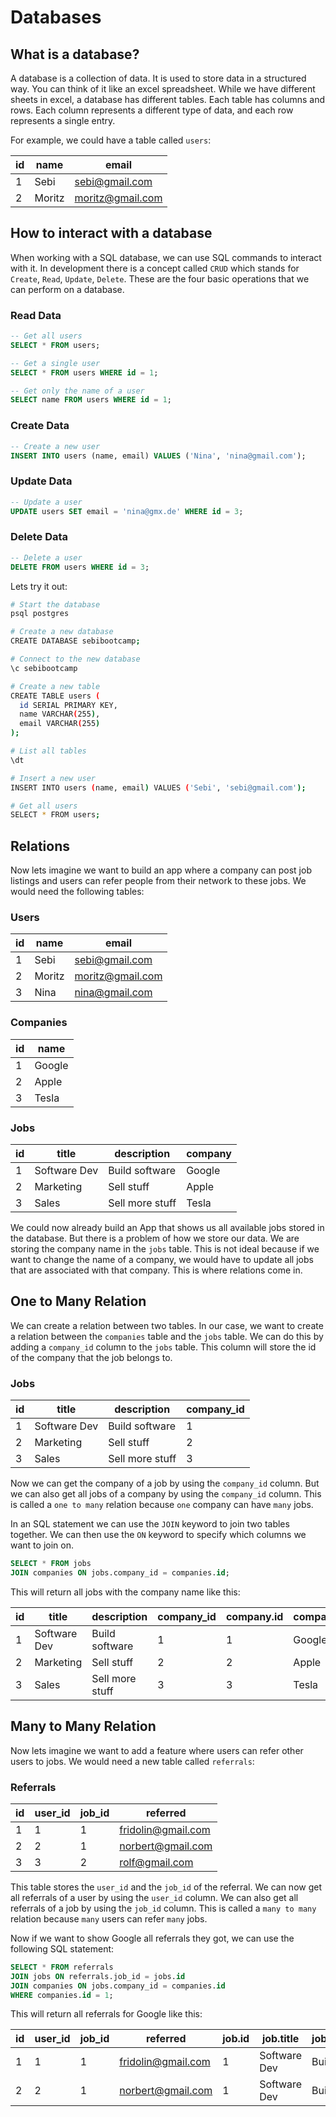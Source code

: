 # Databases

## What is a database?

A database is a collection of data. It is used to store data in a structured way. You can think of it like an excel spreadsheet. While we have different sheets in excel, a database has different tables. Each table has columns and rows. Each column represents a different type of data, and each row represents a single entry.

For example, we could have a table called `users`:

| id  | name   | email            |
| --- | ------ | ---------------- |
| 1   | Sebi   | sebi@gmail.com   |
| 2   | Moritz | moritz@gmail.com |

## How to interact with a database

When working with a SQL database, we can use SQL commands to interact with it. In development there is a concept called `CRUD` which stands for `Create`, `Read`, `Update`, `Delete`. These are the four basic operations that we can perform on a database.

### Read Data

```sql
-- Get all users
SELECT * FROM users;

-- Get a single user
SELECT * FROM users WHERE id = 1;

-- Get only the name of a user
SELECT name FROM users WHERE id = 1;
```

### Create Data

```sql
-- Create a new user
INSERT INTO users (name, email) VALUES ('Nina', 'nina@gmail.com');
```

### Update Data

```sql
-- Update a user
UPDATE users SET email = 'nina@gmx.de' WHERE id = 3;
```

### Delete Data

```sql
-- Delete a user
DELETE FROM users WHERE id = 3;
```

Lets try it out:

```bash
# Start the database
psql postgres

# Create a new database
CREATE DATABASE sebibootcamp;

# Connect to the new database
\c sebibootcamp

# Create a new table
CREATE TABLE users (
  id SERIAL PRIMARY KEY,
  name VARCHAR(255),
  email VARCHAR(255)
);

# List all tables
\dt

# Insert a new user
INSERT INTO users (name, email) VALUES ('Sebi', 'sebi@gmail.com');

# Get all users
SELECT * FROM users;
```

## Relations

Now lets imagine we want to build an app where a company can post job listings and users can refer people from their network to these jobs. We would need the following tables:

### Users

| id  | name   | email            |
| --- | ------ | ---------------- |
| 1   | Sebi   | sebi@gmail.com   |
| 2   | Moritz | moritz@gmail.com |
| 3   | Nina   | nina@gmail.com   |

### Companies

| id  | name   |
| --- | ------ |
| 1   | Google |
| 2   | Apple  |
| 3   | Tesla  |

### Jobs

| id  | title        | description     | company |
| --- | ------------ | --------------- | ------- |
| 1   | Software Dev | Build software  | Google  |
| 2   | Marketing    | Sell stuff      | Apple   |
| 3   | Sales        | Sell more stuff | Tesla   |

We could now already build an App that shows us all available jobs stored in the database. But there is a problem of how we store our data. We are storing the company name in the `jobs` table. This is not ideal because if we want to change the name of a company, we would have to update all jobs that are associated with that company. This is where relations come in.

## One to Many Relation

We can create a relation between two tables. In our case, we want to create a relation between the `companies` table and the `jobs` table. We can do this by adding a `company_id` column to the `jobs` table. This column will store the id of the company that the job belongs to.

### Jobs

| id  | title        | description     | company_id |
| --- | ------------ | --------------- | ---------- |
| 1   | Software Dev | Build software  | 1          |
| 2   | Marketing    | Sell stuff      | 2          |
| 3   | Sales        | Sell more stuff | 3          |

Now we can get the company of a job by using the `company_id` column. But we can also get all jobs of a company by using the `company_id` column. This is called a `one to many` relation because `one` company can have `many` jobs.

In an SQL statement we can use the `JOIN` keyword to join two tables together. We can then use the `ON` keyword to specify which columns we want to join on.

```sql
SELECT * FROM jobs
JOIN companies ON jobs.company_id = companies.id;
```

This will return all jobs with the company name like this:

| id  | title        | description     | company_id | company.id | company.name |
| --- | ------------ | --------------- | ---------- | ---------- | ------------ |
| 1   | Software Dev | Build software  | 1          | 1          | Google       |
| 2   | Marketing    | Sell stuff      | 2          | 2          | Apple        |
| 3   | Sales        | Sell more stuff | 3          | 3          | Tesla        |

## Many to Many Relation

Now lets imagine we want to add a feature where users can refer other users to jobs. We would need a new table called `referrals`:

### Referrals

| id  | user_id | job_id | referred           |
| --- | ------- | ------ | ------------------ |
| 1   | 1       | 1      | fridolin@gmail.com |
| 2   | 2       | 1      | norbert@gmail.com  |
| 3   | 3       | 2      | rolf@gmail.com     |

This table stores the `user_id` and the `job_id` of the referral. We can now get all referrals of a user by using the `user_id` column. We can also get all referrals of a job by using the `job_id` column. This is called a `many to many` relation because `many` users can refer `many` jobs.

Now if we want to show Google all referrals they got, we can use the following SQL statement:

```sql
SELECT * FROM referrals
JOIN jobs ON referrals.job_id = jobs.id
JOIN companies ON jobs.company_id = companies.id
WHERE companies.id = 1;
```

This will return all referrals for Google like this:

| id  | user_id | job_id | referred           | job.id | job.title    | job.description | job.company_id | company.id | company.name |
| --- | ------- | ------ | ------------------ | ------ | ------------ | --------------- | -------------- | ---------- | ------------ |
| 1   | 1       | 1      | fridolin@gmail.com | 1      | Software Dev | Build software  | 1              | 1          | Google       |
| 2   | 2       | 1      | norbert@gmail.com  | 1      | Software Dev | Build software  | 1              | 1          | Google       |
